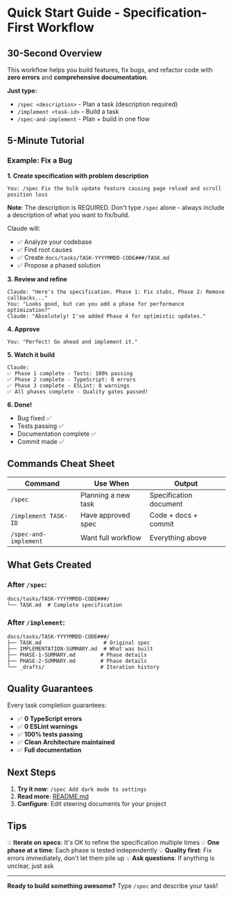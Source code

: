 # Quick Start Guide - Specification-First Workflow

## 30-Second Overview

This workflow helps you build features, fix bugs, and refactor code with **zero errors** and **comprehensive documentation**.

**Just type:**
- `/spec <description>` - Plan a task (description required)
- `/implement <task-id>` - Build a task
- `/spec-and-implement` - Plan + build in one flow

## 5-Minute Tutorial

### Example: Fix a Bug

**1. Create specification with problem description**
```
You: /spec Fix the bulk update feature causing page reload and scroll position loss
```

**Note**: The description is REQUIRED. Don't type `/spec` alone - always include a description of what you want to fix/build.

Claude will:
- ✅ Analyze your codebase
- ✅ Find root causes
- ✅ Create `docs/tasks/TASK-YYYYMMDD-CODE###/TASK.md`
- ✅ Propose a phased solution

**3. Review and refine**
```
Claude: "Here's the specification. Phase 1: Fix stubs, Phase 2: Remove callbacks..."
You: "Looks good, but can you add a phase for performance optimization?"
Claude: "Absolutely! I've added Phase 4 for optimistic updates."
```

**4. Approve**
```
You: "Perfect! Go ahead and implement it."
```

**5. Watch it build**
```
Claude:
✅ Phase 1 complete - Tests: 100% passing
✅ Phase 2 complete - TypeScript: 0 errors
✅ Phase 3 complete - ESLint: 0 warnings
✅ All phases complete - Quality gates passed!
```

**6. Done!**
- Bug fixed ✅
- Tests passing ✅
- Documentation complete ✅
- Commit made ✅

## Commands Cheat Sheet

| Command | Use When | Output |
|---------|----------|--------|
| `/spec` | Planning a new task | Specification document |
| `/implement TASK-ID` | Have approved spec | Code + docs + commit |
| `/spec-and-implement` | Want full workflow | Everything above |

## What Gets Created

### After `/spec`:
```
docs/tasks/TASK-YYYYMMDD-CODE###/
└── TASK.md  # Complete specification
```

### After `/implement`:
```
docs/tasks/TASK-YYYYMMDD-CODE###/
├── TASK.md                    # Original spec
├── IMPLEMENTATION-SUMMARY.md  # What was built
├── PHASE-1-SUMMARY.md        # Phase details
├── PHASE-2-SUMMARY.md        # Phase details
└── _drafts/                  # Iteration history
```

## Quality Guarantees

Every task completion guarantees:
- ✅ **0 TypeScript errors**
- ✅ **0 ESLint warnings**
- ✅ **100% tests passing**
- ✅ **Clean Architecture maintained**
- ✅ **Full documentation**

## Next Steps

1. **Try it now**: `/spec Add dark mode to settings`
2. **Read more**: [README.md](./README.md)
3. **Configure**: Edit steering documents for your project

## Tips

💡 **Iterate on specs**: It's OK to refine the specification multiple times
💡 **One phase at a time**: Each phase is tested independently
💡 **Quality first**: Fix errors immediately, don't let them pile up
💡 **Ask questions**: If anything is unclear, just ask

---

**Ready to build something awesome?** Type `/spec` and describe your task!
